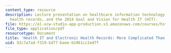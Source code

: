 ```yaml
---
content_type: resource
description: Lecture presentation on healthcare information technology, electronic
  health records, and the 2014 Goal and Vision for Health IT (HIT).
file: https://ol-ocw-studio-app-production.s3.amazonaws.com/courses/hst-921-information-technology-in-the-health-care-system-of-the-future-spring-2009/92c7a7adf319bd77baeeb1961cc2ed7f_MITHST_921S09_lec03_bell.pdf
file_type: application/pdf
resourcetype: Document
title: 'Health IT and Electronic Health Records: More Complicated Than You Thought'
uid: 92c7a7ad-f319-bd77-baee-b1961cc2ed7f
---
```


